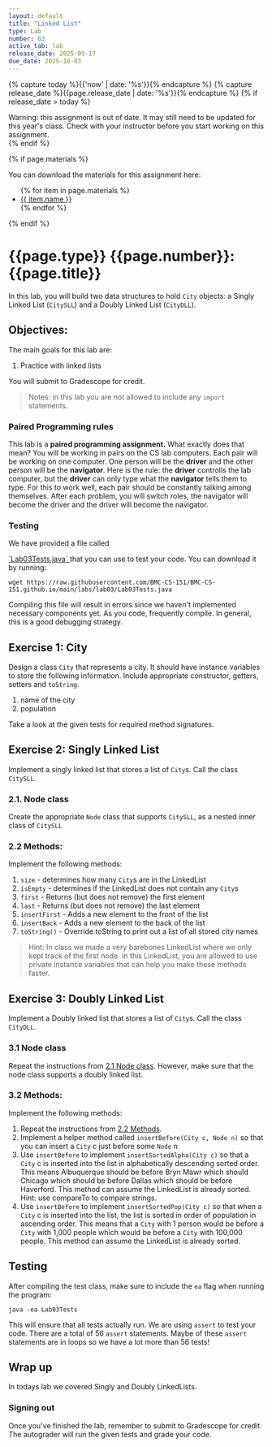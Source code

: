 ```yaml
---
layout: default
title: "Linked List"
type: Lab
number: 03
active_tab: lab
release_date: 2025-09-17
due_date: 2025-10-03
---
```


<!-- Check whether the assignment is ready to release -->
{% capture today %}{{'now' | date: '%s'}}{% endcapture %}
{% capture release_date %}{{page.release_date | date: '%s'}}{% endcapture %}
{% if release_date > today %} 
<div class="alert alert-danger">
Warning: this assignment is out of date.  It may still need to be updated for this year's class.  Check with your instructor before you start working on this assignment.
</div>
{% endif %}
<!-- End of check whether the assignment is up to date -->


<!-- Check whether the assignment is up to date -->
<!--{% capture this_year %}{{'now' | date: '%Y'}}{% endcapture %}
{% capture due_year %}{{page.due_date | date: '%Y'}}{% endcapture %}
{% if this_year != due_year %} 
<div class="alert alert-danger">
Warning: this assignment is out of date.  It may still need to be updated for this year's class.  Check with your instructor before you start working on this assignment.
</div>
{% endif %}-->
<!-- End of check whether the assignment is up to date -->



{% if page.materials %}
<div class="alert alert-info">
You can download the materials for this assignment here:
<ul>
{% for item in page.materials %}
<li><a href="{{item.url}}">{{ item.name }}</a></li>
{% endfor %}
</ul>

</div>
{% endif %}





{{page.type}} {{page.number}}: {{page.title}}
=============================================================


In this lab, you will build two data structures to hold `City` objects: a Singly Linked List (`CitySLL`) and a Doubly Linked List (`CityDLL`).

## Objectives:

The main goals for this lab are:

1. Practice with linked lists

You will submit to Gradescope for credit.

> Notes: in this lab you are not allowed to include any `import` statements.

### Paired Programming rules
This lab is a **paired programming assignment.** What exactly does that mean? 
You will be working in pairs on the CS lab computers. Each pair will be working on one computer. One person will be the **driver** and the other person
 will be the **navigator**. Here is the rule: the **driver** controlls the lab computer, but the **driver** can only type what the **navigator** tells 
them to type. For this to work well, each pair should be constantly talking 
among themselves. After each problem, you will switch roles, the navigator will become the driver and the driver will become the navigator.


### Testing

We have provided a file called 

<a href="{{ site.url }}{{ site.baseurl }}/labs/lab03/Lab03Tests.java">
`Lab03Tests.java`
</a>
that you can use 
to test your code.
You can download it by running:

```
wget https://raw.githubusercontent.com/BMC-CS-151/BMC-CS-151.github.io/main/labs/lab03/Lab03Tests.java 
```
Compiling this file will result in errors since we haven't implemented necessary components yet. As you code, frequently compile. In general, this is a good debugging strategy.

## Exercise 1: City

Design a class `City` that represents a city. It should have instance variables to store the
following information. Include appropriate constructor, getters, setters and `toString`.
1. name of the city
2. population

Take a look at the given tests for required method signatures. 

## Exercise 2: Singly Linked List
Implement a singly linked list that stores a list of `City`s. 
Call the class `CitySLL`.

### 2.1. Node class
 Create the appropriate `Node` class that supports `CitySLL`, as a nested inner class of
`CitySLL`

### 2.2 Methods:
 Implement the following methods:
  1. `size` - determines how many `City`s are in the LinkedList
  2. `isEmpty` - determines if the LinkedList does not contain any `City`s
  3. `first` - Returns (but does not remove) the first element
  4. `last` - Returns (but does not remove) the last element
  5. `insertFirst` - Adds a new element to the front of the list
  6. `insertBack` - Adds a new element to the back of the list
  7. `toString()` - Override toString to print out a list of all stored city names

> Hint: In class we made a very barebones LinkedList where we only kept track
> of the first node. In this LinkedList, you are allowed to use private instance variables
> that can help you make these methods faster.

<!--You will be using and adding more functionality to your `ExpandableArray` in Homework02.-->

## Exercise 3: Doubly Linked List
Implement a Doubly linked list that stores a list of `City`s. 
Call the class `CityDLL`.

### 3.1 Node class
Repeat the instructions from [2.1 Node class](#21-node-class).
However, make sure that the node class supports a doubly linked list.

### 3.2 Methods:
  Implement the following methods:
   1. Repeat the instructions from [2.2 Methods](#22-methods).
   2. Implement a helper method called `insertBefore(City c, Node n)` so that you can insert a `City` c just
before some `Node` n
   3. Use `insertBefore` to implement `insertSortedAlpha(City c)` so that a `City` c is inserted
into the list in alphabetically descending sorted order. This means Albuquerque should be before Bryn Mawr which should Chicago which should be before Dallas which should be before Haverford. This method can assume the LinkedList is already sorted. Hint: use compareTo to compare strings.
   4. Use `insertBefore` to implement `insertSortedPop(City c)` so that when a `City` c is inserted into the list,
the list is sorted in order of population in ascending order. This means that a `City` with 1 person would be
before a `City` with 1,000 people which would be before a `City` with 100,000 people. This method can assume the LinkedList is already sorted.

## Testing
After compiling the test class, make sure to include the `ea` flag when running
the program:

```
java -ea Lab03Tests
```

This will ensure that all tests actually run. We are using `assert`
to test your code.
There are a total of 56 `assert` statements. Maybe of
these `assert` statements are in loops so we 
have a lot more than 56 tests!


## Wrap up

In todays lab we covered Singly and Doubly LinkedLists.

### Signing out
Once you've finished the lab, remember to submit to Gradescope for credit. The autograder will run the given tests and grade your code.


